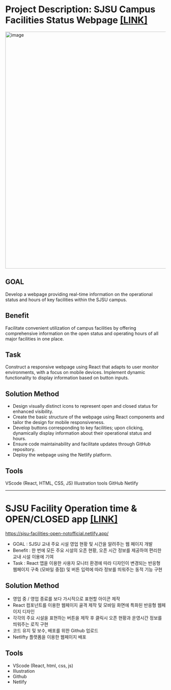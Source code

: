 # Project Description: SJSU Campus Facilities Status Webpage [**[LINK]**](https://sjsu-facilities-open-notofficial.netlify.app/)

<img width="744" alt="image" src="https://github.com/haminse/sjsu_facilities/assets/68217111/bcce4002-6625-40f4-98a1-becf7a4f4913">




## GOAL
Develop a webpage providing real-time information on the operational status and hours of key facilities within the SJSU campus.

## Benefit
Facilitate convenient utilization of campus facilities by offering comprehensive information on the open status and operating hours of all major facilities in one place.

## Task
Construct a responsive webpage using React that adapts to user monitor environments, with a focus on mobile devices. Implement dynamic functionality to display information based on button inputs.


## Solution Method
- Design visually distinct icons to represent open and closed status for enhanced visibility.
- Create the basic structure of the webpage using React components and tailor the design for mobile responsiveness.
- Develop buttons corresponding to key facilities; upon clicking, dynamically display information about their operational status and hours.
- Ensure code maintainability and facilitate updates through GitHub repository.
- Deploy the webpage using the Netlify platform.


## Tools
VScode (React, HTML, CSS, JS)
Illustration tools
GitHub
Netlify

---

# SJSU Facility Operation time & OPEN/CLOSED app [**[LINK]**](https://sjsu-facilities-open-notofficial.netlify.app/)

https://sjsu-facilities-open-notofficial.netlify.app/

- GOAL : SJSU 교내 주요 시설 영업 현황 및 시간을 알려주는 웹 페이지 개발
- Benefit : 한 번에 모든 주요 시설의 오픈 현황, 오픈 시간 정보를 제공하여 편리한 교내 시설 이용에 기여
- Task : React 앱을 이용한 사용자 모니터 환경에 따라 디자인이 변경되는 반응형 웹페이지 구축 (모바일 중점) 및 버튼 입력에 따라 정보를 띄워주는 동적 기능 구현

## Solution Method
- 영업 중 / 영업 종료를 보다 가시적으로 표현할 아이콘 제작
- React 컴포넌트를 이용한 웹페이지 골격 제작 및 모바일 화면에 특화된 반응형 웹페이지 디자인
- 각각의 주요 시설을 표현하는 버튼을 제작 후 클릭시 오픈 현황과 운영시간 정보를 띄워주는 로직 구현
- 코드 유지 및 보수, 배포를 위한 Github 업로드
- Netlifty 플랫폼을 이용한 웹페이지 배포
## Tools
- VScode (React, html, css, js)
- Illustration
- Github
- Netlify

